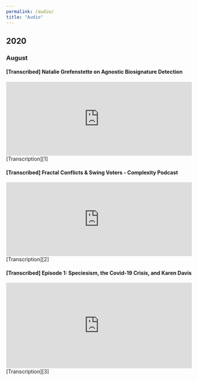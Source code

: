 ```yaml
---
permalink: /audio/
title: "Audio"
---
```


## 2020
### August
#### [Transcribed] Natalie Grefenstette on Agnostic Biosignature Detection
<iframe height="200px" width="100%" frameborder="no" scrolling="no" seamless src="https://player.simplecast.com/d8a85e7b-59de-4f75-9ebd-a2307cb71097?dark=true"></iframe>
[Transcription][1]

#### [Transcribed] Fractal Conflicts & Swing Voters - Complexity Podcast
<iframe height="200px" width="100%" frameborder="no" scrolling="no" seamless src="https://player.simplecast.com/533697c5-7906-4173-bf33-61aad6d6c372?dark=true"></iframe>
[Transcription][2]

#### [Transcribed] Episode 1: Speciesism, the Covid-19 Crisis, and Karen Davis
<iframe src="https://open.spotify.com/embed-podcast/episode/6DWsipkw9a3t13Eme5ECnN" width="100%" height="232" frameborder="0" allowtransparency="true" allow="encrypted-media"></iframe>
[Transcription][3]



[1]: <https://complexity.simplecast.com/episodes/41/transcript>
[2]: <https://complexity.simplecast.com/episodes/39/transcript>
[3]: <https://hopefortheanimalspodcast.org/episode-1-speciesism-and-the-covid-19-crisis/>

